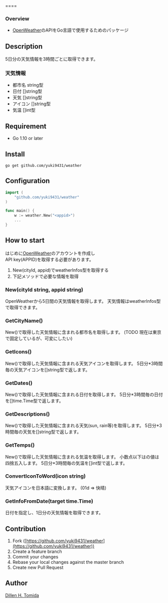 
====

### Overview

- [OpenWeather](https://openweathermap.org)のAPIをGo言語で使用するためのパッケージ

## Description
5日分の天気情報を3時間ごとに取得できます。

### 天気情報
- 都市名	string型
- 日付	[]string型
- 天気	[]string型
- アイコン	[]string型
- 気温	[]int型

## Requirement
- Go 1.10 or later


## Install
```bash:#
go get github.com/yuki9431/weather
```

## Configuration
```go:main.go
import (
	"github.com/yuki9431/weather"
)

func main() {
	w := weather.New("<appid>")
	...
}
```

## How to start

はじめに[OpenWeather](https://openweathermap.org)のアカウントを作成し  
API key(APPID)を取得する必要があります。

1. New(cityId, appid)でweatherInfos型を取得する
2. 下記メソッドで必要な情報を取得


### New(cityId string, appid string)
OpenWeatherから5日間の天気情報を取得します。
天気情報はweatherInfos型で取得できます。

### GetCityName()
New()で取得した天気情報に含まれる都市名を取得します。
(TODO 現在は東京で固定しているが、可変にしたい)

### GetIcons()
New()で取得した天気情報に含まれる天気アイコンを取得します。
5日分*3時間毎の天気アイコンを[]string型で返します。

### GetDates()
New()で取得した天気情報に含まれる日付を取得します。
5日分*3時間毎の日付を[]time.Time型で返します。

### GetDescriptions()
New()で取得した天気情報に含まれる天気(sun, rain等)を取得します。
5日分*3時間毎の天気を[]string型で返します。

### GetTemps()
New()で取得した天気情報に含まれる気温を取得します。
小数点以下はの値は四捨五入します。
5日分*3時間毎の気温を[]int型で返します。

### ConvertIconToWord(icon string)
天気アイコンを日本語に変換します。
(01d ⇒ 快晴)

### GetInfoFromDate(target time.Time)
日付を指定し、1日分の天気情報を取得できます。



## Contribution
1. Fork ([https://github.com/yuki9431/weather](https://github.com/yuki9431/weather))
2. Create a feature branch
3. Commit your changes
4. Rebase your local changes against the master branch
5. Create new Pull Request


## Author
[Dillen H. Tomida](https://twitter.com/t0mihir0)
